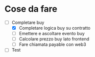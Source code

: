 # Cose da fare

- [ ] Completare buy
    - [x] Completare logica buy su contratto
    - [ ] Emettere e ascoltare evento buy
    - [ ] Calcolare prezzo buy lato frontend
    - [ ] Fare chiamata payable con web3
- [ ] Test